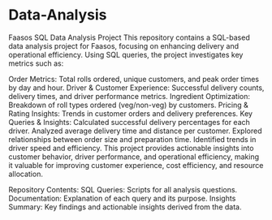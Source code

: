 # Data-Analysis
Faasos SQL Data Analysis Project
This repository contains a SQL-based data analysis project for Faasos, focusing on enhancing delivery and operational efficiency. Using SQL queries, the project investigates key metrics such as:

Order Metrics: Total rolls ordered, unique customers, and peak order times by day and hour.
Driver & Customer Experience: Successful delivery counts, delivery times, and driver performance metrics.
Ingredient Optimization: Breakdown of roll types ordered (veg/non-veg) by customers.
Pricing & Rating Insights: Trends in customer orders and delivery preferences.
Key Queries & Insights:
Calculated successful delivery percentages for each driver.
Analyzed average delivery time and distance per customer.
Explored relationships between order size and preparation time.
Identified trends in driver speed and efficiency.
This project provides actionable insights into customer behavior, driver performance, and operational efficiency, making it valuable for improving customer experience, cost efficiency, and resource allocation.

Repository Contents:
SQL Queries: Scripts for all analysis questions.
Documentation: Explanation of each query and its purpose.
Insights Summary: Key findings and actionable insights derived from the data.
